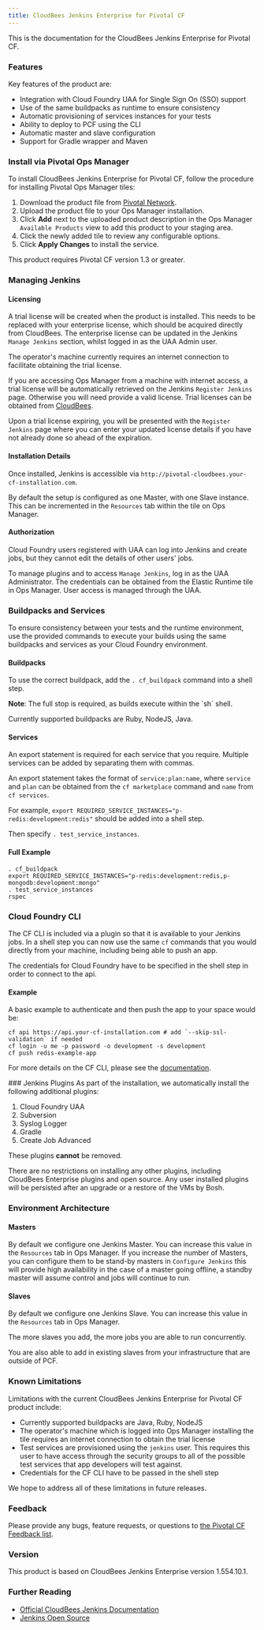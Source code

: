 ```yaml
---
title: CloudBees Jenkins Enterprise for Pivotal CF
---
```


This is the documentation for the CloudBees Jenkins Enterprise for Pivotal CF.

### Features

Key features of the product are:

* Integration with Cloud Foundry UAA for Single Sign On (SSO) support
* Use of the same buildpacks as runtime to ensure consistency
* Automatic provisioning of services instances for your tests
* Ability to deploy to PCF using the CLI
* Automatic master and slave configuration
* Support for Gradle wrapper and Maven

### Install via Pivotal Ops Manager

To install CloudBees Jenkins Enterprise for Pivotal CF, follow the procedure for installing Pivotal Ops Manager tiles:

1. Download the product file from [Pivotal Network](https://network.pivotal.io/).
1. Upload the product file to your Ops Manager installation.
1. Click **Add** next to the uploaded product description in the Ops Manager `Available Products` view
   to add this product to your staging area.
1. Click the newly added tile to review any configurable options.
1. Click **Apply Changes** to install the service.

This product requires Pivotal CF version 1.3 or greater.

### Managing Jenkins

#### Licensing

A trial license will be created when the product is installed. This needs to be replaced with your enterprise license, which should be acquired directly from CloudBees. The enterprise license can be updated in the Jenkins `Manage Jenkins` section, whilst logged in as the UAA Admin user.

The operator's machine currently requires an internet connection to facilitate obtaining the trial license.

If you are accessing Ops Manager from a machine with internet access, a trial license will be automatically retrieved on the Jenkins `Register Jenkins` page. Otherwise you will need provide a valid license. Trial licenses can be obtained from [CloudBees](http://www.cloudbees.com/try-jenkins-enterprise).

Upon a trial license expiring, you will be presented with the `Register Jenkins` page where you can enter your updated license details if you have not already done so ahead of the expiration.

#### Installation Details

Once installed, Jenkins is accessible via `http://pivotal-cloudbees.your-cf-installation.com`.

By default the setup is configured as one Master, with one Slave instance.
This can be incremented in the `Resources` tab within the tile on Ops Manager.

#### Authorization

Cloud Foundry users registered with UAA can log into Jenkins and create jobs, but they cannot edit the details of other users' jobs.

To manage plugins and to access `Manage Jenkins`, log in as the UAA Administrator. The credentials can be obtained from the Elastic Runtime tile in Ops Manager. User access is managed through the UAA.

### Buildpacks and Services

To ensure consistency between your tests and the runtime environment, use the provided commands to execute your builds using the same buildpacks and services as your Cloud Foundry environment.

#### Buildpacks
To use the correct buildpack, add the `. cf_buildpack` command into a shell step.

<p class="note"><strong>Note</strong>: The full stop is required, as builds execute within the `sh` shell.</p>

Currently supported buildpacks are Ruby, NodeJS, Java.

#### Services

An export statement is required for each service that you require. Multiple services can be added by separating them with commas.

An export statement takes the format of `service:plan:name`, where `service` and `plan` can be obtained from the `cf marketplace` command and `name` from `cf services`.

For example, `export REQUIRED_SERVICE_INSTANCES="p-redis:development:redis"` should be added into a shell step.

Then specify `. test_service_instances`.

#### Full Example

```
. cf_buildpack
export REQUIRED_SERVICE_INSTANCES="p-redis:development:redis,p-mongodb:development:mongo"
. test_service_instances
rspec
```

### Cloud Foundry CLI
The CF CLI is included via a plugin so that it is available to your Jenkins jobs.
In a shell step you can now use the same `cf` commands that you would directly from your machine, including being able to push an app.

The credentials for Cloud Foundry have to be specified in the shell step in order to connect to the api.

#### Example
A basic example to authenticate and then push the app to your space would be:

```
cf api https://api.your-cf-installation.com # add `--skip-ssl-validation` if needed
cf login -u me -p password -o development -s development
cf push redis-example-app
```

For more details on the CF CLI, please see the [documentation](http://docs.pivotal.io/pivotalcf/devguide/installcf/whats-new-v6.html).

### Jenkins Plugins
As part of the installation, we automatically install the following additional plugins:

1. Cloud Foundry UAA
1. Subversion
1. Syslog Logger
1. Gradle
1. Create Job Advanced

These plugins **cannot** be removed.

There are no restrictions on installing any other plugins, including CloudBees Enterprise plugins and open source.
Any user installed plugins will be persisted after an upgrade or a restore of the VMs by Bosh.

### Environment Architecture

#### Masters
By default we configure one Jenkins Master. You can increase this value in the `Resources` tab in Ops Manager.
If you increase the number of Masters, you can configure them to be stand-by masters in `Configure Jenkins` this will provide high availability in the case of a master going offline, a standby master will assume control and jobs will continue to run.

#### Slaves
By default we configure one Jenkins Slave. You can increase this value in the `Resources` tab in Ops Manager.

The more slaves you add, the more jobs you are able to run concurrently.

You are also able to add in existing slaves from your infrastructure that are outside of PCF.

### Known Limitations

Limitations with the current CloudBees Jenkins Enterprise for Pivotal CF product include:

* Currently supported buildpacks are Java, Ruby, NodeJS
* The operator's machine which is logged into Ops Manager installing the tile requires an internet connection to obtain the trial license
* Test services are provisioned using the `jenkins` user. This requires this user to have access through the security groups to all of the possible test services that app developers will test against.
* Credentials for the CF CLI have to be passed in the shell step

We hope to address all of these limitations in future releases.

### Feedback

Please provide any bugs, feature requests, or questions to [the Pivotal CF Feedback list](mailto:pivotal-cf-feedback@pivotal.io).

### Version

This product is based on CloudBees Jenkins Enterprise version 1.554.10.1.

### Further Reading

* [Official CloudBees Jenkins Documentation](http://wiki.cloudbees.com/bin/view/Jenkins+Enterprise/WebHome)
* [Jenkins Open Source](http://jenkins-ci.org/)
